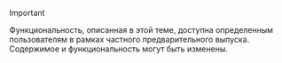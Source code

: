> [!IMPORTANT]
> Функциональность, описанная в этой теме, доступна определенным пользователям в рамках частного предварительного выпуска. Содержимое и функциональность могут быть изменены. 


